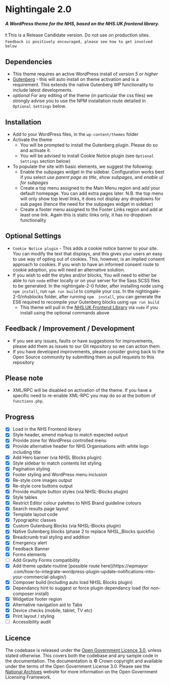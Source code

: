 # Nightingale 2.0
#### *A WordPress theme for the NHS, based on the NHS.UK frontend library.*

:exclamation: This is a Release Candidate version. Do not use on production sites. `Feedback is positively encouraged,
 please see how to get involved below`

## Dependencies
 - This theme requires an active WordPress install of *version 5 or higher*
 - [Gutenberg](https://en-gb.wordpress.org/plugins/gutenberg/) - this will auto install on theme activation and is a 
 requirement. This extends the native Gutenberg WP functionality to include latest developments.
 - *optional* For any editing of the theme (in particular the css files) we strongly advise you to use the NPM 
 installation route detailed in `Optional Settings` below.
 
## Installation
 - Add to your WordPress files, in the `wp-content/themes` folder
 - Activate the theme
   - You will be prompted to install the Gutenberg plugin. Please do so and activate it. 
   - You will be advised to install Cookie Notice plugin (see `Optional Settings` section below)
 - To populate the site with basic elements, we suggest the following:
   - Enable the subpages widget in the sidebar. Configuration works best if you select *use parent page as title*, *show subpages*, and *enable ul for subpages*
   - Create a top menu assigned to the Main Menu region and add your default homepage. You can add extra pages later. N.B. the top menu will only show top level links, it does not display any dropdowns for sub pages (hence the need for the subpages widget in sidebar)
   - Create a footer menu assigned to the Footer Links region and add at least one link. Again this is static links only, it has no dropdown functionality
 
## Optional Settings
 - `Cookie Notice plugin` - This adds a cookie notice banner to your site. You can modify the text that displays, and
  this gives your users an easy to use way of opting out of cookies. This, however, is an implied consent approach to
   cookies. If you wish to have an informed consent route to cookie adoption, you will need an alternative solution.
 - If you wish to edit the styles and/or blocks, You will need to either be able to run `node` either 
    locally or on your server for the Sass SCSS files to be generated. In the nightingale-2-0 folder, after installing 
    node using `npm install`, run `npm run build` to compile your css. In the nightingale-2-0/nhsblocks folder, after 
    running `npm  install`, you can generate the ES6 required to recompile your Gutenberg blocks using `npm run build`
    - This theme will pull in the [NHS.UK Frontend Library](https://github.com/nhsuk/nhsuk-frontend) via `node` if you 
   install using the optional commands above
      
## Feedback / Improvement / Development
 - If you see any issues, faults or have suggestions for improvements, please add them as issues to our Git 
 repository so we can action them.
 - If you have developed improvements, please consider giving back to the Open Source community by submitting them as
  pull requests to this repository
  
  
## Please note
 - XML/RPC will be disabled on activation of the theme. If you have a specific need to re-enable XML-RPC you may do so at the bottom of `functions.php`.
  
## Progress
 - [x] Load in the NHS Frontend library
 - [x] Style header, amend markup to match expected output
 - [x] Provide zone for WordPress controlled menu
 - [x] Provide alternative header for NHS Organisations with white logo including title
 - [x] Add Hero banner (via NHSL Blocks plugin)
 - [x] Style sidebar to match contents list styling
 - [x] Pagination styling
 - [x] Footer styling and WordPress menu inclusion
 - [x] Re-style core images output
 - [x] Re-style core buttons output
 - [x] Provide multiple button styles (via NHSL-Blocks plugin)
 - [x] Style tables
 - [x] Restrict Editor colour palettes to NHS Brand guideline colours
 - [x] Search results page layout
 - [x] Template layout code
 - [x] Typographic classes
 - [x] Custom Gutenburg Blocks (via NHSL-Blocks plugin)
 - [x] Native Gutenberg blocks (phase 2 to replace NHSL_Blocks quickfix)
 - [x] Breadcrumb trail styling and addition
 - [x] Emergency alert
 - [x] Feedback Banner
 - [x] Forms elements
 - [ ] Add Gravity Forms compatibility
 - [x] Add theme update routine [possible route here](https://wpmayor
 .com/how-to-integrate-wordpress-plugin-update-notifications-into-your-commercial-plugin/)
 - [x] Composer build (including auto load NHSL Blocks plugin)
 - [x] Dependancy hint to suggest or force plugin dependancy load (for non-composer install)
 - [x] Widgetize footer region
 - [x] Alternative navigation aid to Tabs
 - [x] Device checks (mobile, tablet, TV etc)
 - [x] Print layout / styling
 - [ ] Accessibility audit
 
 ## Licence
 
 The codebase is released under the [Open Government Licence 3.0](http://www.nationalarchives.gov.uk/doc/open-government-licence/version/3/), unless stated otherwise. This covers both the codebase and any sample code in the documentation. The documentation is © Crown copyright and available under the terms of the Open Government License 3.0. Please see the [National Archives](http://www.nationalarchives.gov.uk/information-management/re-using-public-sector-information/uk-government-licensing-framework/) website for more information on the Open Government Licensing Framework.
